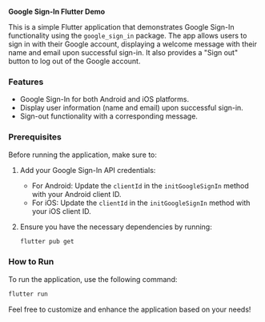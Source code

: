 **Google Sign-In Flutter Demo**

This is a simple Flutter application that demonstrates Google Sign-In functionality using the `google_sign_in` package. The app allows users to sign in with their Google account, displaying a welcome message with their name and email upon successful sign-in. It also provides a "Sign out" button to log out of the Google account.

### Features

- Google Sign-In for both Android and iOS platforms.
- Display user information (name and email) upon successful sign-in.
- Sign-out functionality with a corresponding message.

### Prerequisites

Before running the application, make sure to:

1. Add your Google Sign-In API credentials:
   - For Android: Update the `clientId` in the `initGoogleSignIn` method with your Android client ID.
   - For iOS: Update the `clientId` in the `initGoogleSignIn` method with your iOS client ID.

2. Ensure you have the necessary dependencies by running:

   ```bash
   flutter pub get
   ```

### How to Run

To run the application, use the following command:

```bash
flutter run
```




Feel free to customize and enhance the application based on your needs!

